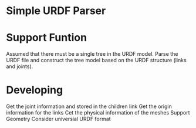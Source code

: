 # Simple URDF Parser

# Support Funtion
Assumed that there must be a single tree in the URDF model. Parse the URDF file and construct the tree model based on the URDF structure (links and joints).

# Developing
Get the joint information and stored in the children link
Get the origin information for the links
Cet the physical information of the meshes
Support Geometry 
Consider universial URDF format
